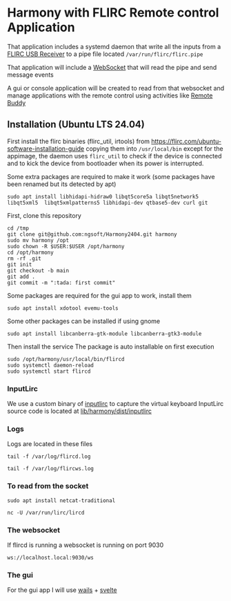 # Harmony with FLIRC Remote control Application 

That application includes a systemd daemon that write all the inputs from a [FLIRC USB Receiver](https://flirc.tv/products/flirc-usb-receiver) to a pipe file located `/var/run/flirc/flirc.pipe`

That application will include a [WebSocket](https://developer.mozilla.org/en-US/docs/Web/API/WebSockets_API) that will read the pipe and send message events

A gui or console application will be created to read from that websocket and manage applications with the remote control using activities like [Remote Buddy](https://www.iospirit.com/products/remotebuddy/)


## Installation (Ubuntu LTS 24.04)

First install the flirc binaries (flirc_util, irtools) from https://flirc.com/ubuntu-software-installation-guide copying them into `/usr/local/bin` except for the appimage, the daemon uses `flirc_util` to check if the device is connected and to kick the device from bootloader when its power is interrupted.

Some extra packages are required to make it work (some packages have been renamed but its detected by apt)
```shell
sudo apt install libhidapi-hidraw0 libqt5core5a libqt5network5 libqt5xml5  libqt5xmlpatterns5 libhidapi-dev qtbase5-dev curl git
```

First, clone this repository

```shell
cd /tmp
git clone git@github.com:ngsoft/Harmony2404.git harmony
sudo mv harmony /opt
sudo chown -R $USER:$USER /opt/harmony
cd /opt/harmony
rm -rf .git
git init
git checkout -b main
git add .
git commit -m ":tada: first commit"
```

Some packages are required for the gui app to work, install them

```shell
sudo apt install xdotool evemu-tools
```

Some other packages can be installed if using gnome

```shell
sudo apt install libcanberra-gtk-module libcanberra-gtk3-module
```







Then install the service
The package is auto installable on first execution

```shell
sudo /opt/harmony/usr/local/bin/flircd
sudo systemctl daemon-reload
sudo systemctl start flircd
```

### InputLirc

We use a custom binary of [inputlirc](https://github.com/gsliepen/inputlirc) to capture the virtual keyboard
InputLirc source code is located at [lib/harmony/dist/inputlirc](./lib/harmony/dist/inputlirc)

### Logs

Logs are located in these files

```shell
tail -f /var/log/flircd.log
```

```shell
tail -f /var/log/flircws.log
```

### To read from the socket
```shell
sudo apt install netcat-traditional
```

```shell
nc -U /var/run/lirc/lircd
```

### The websocket

If flircd is running a websocket is running on port 9030

```url
ws://localhost.local:9030/ws
```

### The gui

For the gui app I will use [wails](https://wails.io/docs/introduction/) + [svelte](https://svelte.dev/docs/introduction)
